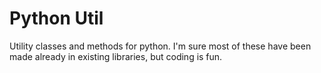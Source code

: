 # Python Util

Utility classes and methods for python. I'm sure most of these have been made already in existing libraries, but coding is fun.
